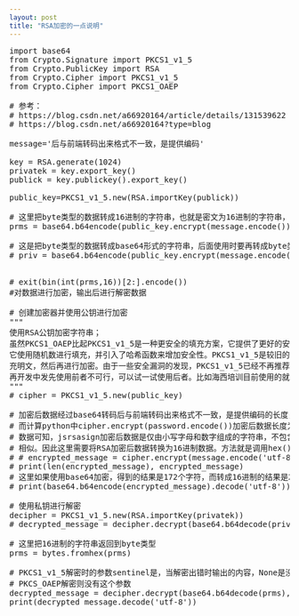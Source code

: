 ```yaml
---
layout: post
title: "RSA加密的一点说明"
---
```

<pre>
import base64
from Crypto.Signature import PKCS1_v1_5
from Crypto.PublicKey import RSA
from Crypto.Cipher import PKCS1_v1_5
from Crypto.Cipher import PKCS1_OAEP

# 参考：
# https://blog.csdn.net/a66920164/article/details/131539622
# https://blog.csdn.net/a66920164?type=blog

message='后与前端转码出来格式不一致，是提供编码'

key = RSA.generate(1024)
privatek = key.export_key()
publick = key.publickey().export_key()

public_key=PKCS1_v1_5.new(RSA.importKey(publick))

# 这里把byte类型的数据转成16进制的字符串，也就是密文为16进制的字符串，后面解密时要返回
prms = base64.b64encode(public_key.encrypt(message.encode())).hex()

# 这是把byte类型的数据转成base64形式的字符串，后面使用时要再转成byte类型的数据
# priv = base64.b64encode(public_key.encrypt(message.encode())).decode()


# exit(bin(int(prms,16))[2:].encode())
#对数据进行加密，输出后进行解密数据
 
# 创建加密器并使用公钥进行加密
"""
使用RSA公钥加密字符串；
虽然PKCS1_OAEP比起PKCS1_v1_5是一种更安全的填充方案，它提供了更好的安全性和抗攻击性。
它使用随机数进行填充，并引入了哈希函数来增加安全性。PKCS1_v1_5是较旧的填充方案，它使用固定的填充字节序列来填
充明文，然后再进行加密。由于一些安全漏洞的发现，PKCS1_v1_5已经不再推荐使用。但是有写网站使用的还是后者，如果
再开发中发先使用前者不可行，可以试一试使用后者。比如海西培训目前使用的就是后这的方案加密的
"""
# cipher = PKCS1_v1_5.new(public_key)

# 加密后数据经过base64转码后与前端转码出来格式不一致，是提供编码的长度关系：通过jsrsasign库加密后的数据长度均为1024，
# 而计算python中cipher.encrypt(password.encode())加密后数据长度为512，显然两者存在明显关联，而观察jsrsasign加密后
# 数据可知，jsrsasign加密后数据是仅由小写字母和数字组成的字符串，不包含符号，不符合base64编码格式，与16进制数据格式很
# 相似。因此这里需要将RSA加密后数据转换为16进制数据。方法就是调用hex()函数
# # encrypted_message = cipher.encrypt(message.encode('utf-8')).hex()
# print(len(encrypted_message), encrypted_message)
# 这里如果使用base64加密，得到的结果是172个字符，而转成16进制的结果是256个字符
# print(base64.b64encode(encrypted_message).decode('utf-8'))

# 使用私钥进行解密
decipher = PKCS1_v1_5.new(RSA.importKey(privatek))
# decrypted_message = decipher.decrypt(base64.b64decode(priv), sentinel=None)

# 这里把16进制的字符串返回到byte类型
prms = bytes.fromhex(prms)

# PKCS1_v1_5解密时的参数sentinel是，当解密出错时输出的内容，None是没有输出，
# PKCS_OAEP解密则没有这个参数
decrypted_message = decipher.decrypt(base64.b64decode(prms), sentinel=None)
print(decrypted_message.decode('utf-8'))
</pre>
